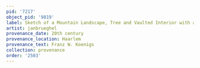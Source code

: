```yaml
---
pid: '7217'
object_pid: '9819'
label: Sketch of a Mountain Landscape, Tree and Vaulted Interior with a Wall Clock
artist: janbrueghel
provenance_date: 20th century
provenance_location: Haarlem
provenance_text: Franz W. Koenigs
collection: provenance
order: '2503'
---
```

